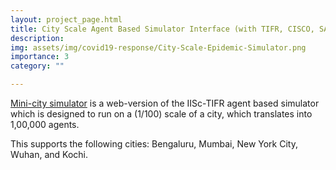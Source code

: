 ```yaml
---
layout: project_page.html
title: City Scale Agent Based Simulator Interface (with TIFR, CISCO, SAP)
description: 
img: assets/img/covid19-response/City-Scale-Epidemic-Simulator.png
importance: 3
category: ""

---
```



<div class="mt-4">
  <p>
    <a href="https://cni.iisc.ac.in/simulator">Mini-city simulator</a> is a web-version of the IISc-TIFR agent based simulator which is designed to run on a (1/100) scale of a city, which translates into 1,00,000 agents.
  </p>
  <p>
    This supports the following cities: Bengaluru, Mumbai, New York City, Wuhan, and Kochi.
  </p>
</div>
